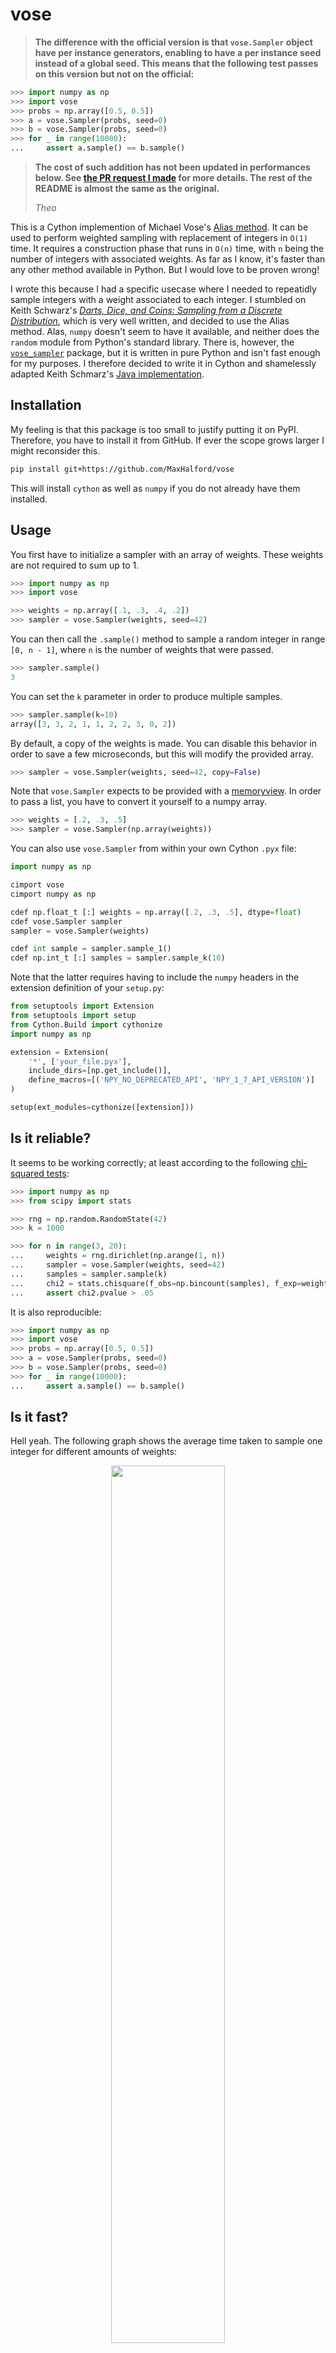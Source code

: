 # vose

> **The difference with the official version is that `vose.Sampler` object have per instance generators, enabling to have a  per instance seed instead of a global seed. This means that the following test passes on this version but not on the official:**
```py
>>> import numpy as np
>>> import vose
>>> probs = np.array([0.5, 0.5])
>>> a = vose.Sampler(probs, seed=0)
>>> b = vose.Sampler(probs, seed=0)
>>> for _ in range(10000):
...     assert a.sample() == b.sample()

```
> **The cost of such addition has not been updated in performances below.
    See [the PR request I made](https://github.com/MaxHalford/vose/pull/3) for more details.
    The rest of the README is almost the same as the original.**
>
>   *Theo*

This is a Cython implemention of Michael Vose's [Alias method](https://www.wikiwand.com/en/Alias_method). It can be used to perform weighted sampling with replacement of integers in `O(1)` time. It requires a construction phase that runs in `O(n)` time, with `n` being the number of integers with associated weights. As far as I know, it's faster than any other method available in Python. But I would love to be proven wrong!

I wrote this because I had a specific usecase where I needed to repeatidly sample integers with a weight associated to each integer. I stumbled on Keith Schwarz's [*Darts, Dice, and Coins: Sampling from a Discrete Distribution*](https://www.keithschwarz.com/darts-dice-coins/), which is very well written, and decided to use the Alias method. Alas, `numpy` doesn't seem to have it available, and neither does the `random` module from Python's standard library. There is, however, the [`vose_sampler`](https://github.com/asmith26/Vose-Alias-Method) package, but it is written in pure Python and isn't fast enough for my purposes. I therefore decided to write it in Cython and shamelessly adapted Keith Schmarz's [Java implementation](https://www.keithschwarz.com/interesting/code/?dir=alias-method).

## Installation

My feeling is that this package is too small to justify putting it on PyPI. Therefore, you have to install it from GitHub. If ever the scope grows larger I might reconsider this.

```sh
pip install git+https://github.com/MaxHalford/vose
```

This will install `cython` as well as `numpy` if you do not already have them installed.

## Usage

You first have to initialize a sampler with an array of weights. These weights are not required to sum up to 1.

```py
>>> import numpy as np
>>> import vose

>>> weights = np.array([.1, .3, .4, .2])
>>> sampler = vose.Sampler(weights, seed=42)

```

You can then call the `.sample()` method to sample a random integer in range `[0, n - 1]`, where `n` is the number of weights that were passed.

```py
>>> sampler.sample()
3

```

You can set the `k` parameter in order to produce multiple samples.

```py
>>> sampler.sample(k=10)
array([3, 3, 2, 1, 1, 2, 2, 3, 0, 2])

```

By default, a copy of the weights is made. You can disable this behavior in order to save a few microseconds, but this will modify the provided array.

```py
>>> sampler = vose.Sampler(weights, seed=42, copy=False)

```

Note that `vose.Sampler` expects to be provided with a [memoryview](https://docs.python.org/3/c-api/memoryview.html). In order to pass a list, you have to convert it yourself to a numpy array.

```py
>>> weights = [.2, .3, .5]
>>> sampler = vose.Sampler(np.array(weights))

```

You can also use `vose.Sampler` from within your own Cython `.pyx` file:

```py
import numpy as np

cimport vose
cimport numpy as np

cdef np.float_t [:] weights = np.array([.2, .3, .5], dtype=float)
cdef vose.Sampler sampler
sampler = vose.Sampler(weights)

cdef int sample = sampler.sample_1()
cdef np.int_t [:] samples = sampler.sample_k(10)
```

Note that the latter requires having to include the `numpy` headers in the extension definition of your `setup.py`:

```py
from setuptools import Extension
from setuptools import setup
from Cython.Build import cythonize
import numpy as np

extension = Extension(
    '*', ['your_file.pyx'],
    include_dirs=[np.get_include()],
    define_macros=[('NPY_NO_DEPRECATED_API', 'NPY_1_7_API_VERSION')]
)

setup(ext_modules=cythonize([extension]))
```

## Is it reliable?

It seems to be working correctly; at least according to the following [chi-squared tests](https://www.wikiwand.com/en/Chi-squared_test):

```py
>>> import numpy as np
>>> from scipy import stats

>>> rng = np.random.RandomState(42)
>>> k = 1000

>>> for n in range(3, 20):
...     weights = rng.dirichlet(np.arange(1, n))
...     sampler = vose.Sampler(weights, seed=42)
...     samples = sampler.sample(k)
...     chi2 = stats.chisquare(f_obs=np.bincount(samples), f_exp=weights * k)
...     assert chi2.pvalue > .05

```

It is also reproducible:

```py
>>> import numpy as np
>>> import vose
>>> probs = np.array([0.5, 0.5])
>>> a = vose.Sampler(probs, seed=0)
>>> b = vose.Sampler(probs, seed=0)
>>> for _ in range(10000):
...     assert a.sample() == b.sample()

```

## Is it fast?

Hell yeah. The following graph shows the average time taken to sample one integer for different amounts of weights:

<div align="center">
    <img width="60%" src="figures/sampling_time.svg">
</div>
<br>

As you can see, `vose.Sampler` takes less than a nanosecond to produce a random integer. Here is the construction time:

<div align="center">
    <img width="60%" src="figures/construction_time.svg">
</div>
<br>

`vose.Sampler` is also fast enough to compete with `numpy` and `random`, even when including the construction time. The following table summarizes a comparison I made on my laptop, with `n` being the number of weights and `k` the number of integers to sample:

|    n |    k | np.random.choice   | random.choices   | vose.Sampler   | vose_sampler.VoseAlias   |
|-----:|-----:|:-------------------|:-----------------|:---------------|:-------------------------|
|    3 |    1 | 26ns               | 2ns              | 4ns            | 11ns                     |
|    3 |    2 | 26ns               | 3ns              | 7ns            | 13ns                     |
|    3 |    3 | 26ns               | 3ns              | 7ns            | 14ns                     |
|    3 |   10 | 26ns               | 6ns              | 7ns            | 27ns                     |
|    3 |  100 | 28ns               | 47ns             | 8ns            | 198ns                    |
|    3 | 1000 | 46ns               | 461ns            | 19ns           | 1μs, 887ns               |
|   30 |    1 | 27ns               | 6ns              | 4ns            | 69ns                     |
|   30 |    2 | 26ns               | 7ns              | 7ns            | 73ns                     |
|   30 |    3 | 27ns               | 7ns              | 8ns            | 72ns                     |
|   30 |   10 | 27ns               | 14ns             | 7ns            | 88ns                     |
|   30 |  100 | 31ns               | 63ns             | 8ns            | 256ns                    |
|   30 | 1000 | 67ns               | 580ns            | 19ns           | 1μs, 935ns               |
|  300 |    1 | 29ns               | 47ns             | 6ns            | 661ns                    |
|  300 |    2 | 29ns               | 47ns             | 9ns            | 659ns                    |
|  300 |    3 | 29ns               | 49ns             | 9ns            | 685ns                    |
|  300 |   10 | 29ns               | 54ns             | 9ns            | 685ns                    |
|  300 |  100 | 36ns               | 112ns            | 10ns           | 877ns                    |
|  300 | 1000 | 96ns               | 717ns            | 20ns           | 2μs, 599ns               |
| 3000 |    1 | 52ns               | 416ns            | 18ns           | 6μs, 988ns               |
| 3000 |    2 | 50ns               | 420ns            | 21ns           | 7μs, 39ns                |
| 3000 |    3 | 51ns               | 439ns            | 21ns           | 7μs, 102ns               |
| 3000 |   10 | 51ns               | 420ns            | 21ns           | 7μs, 332ns               |
| 3000 |  100 | 59ns               | 496ns            | 23ns           | 7μs, 349ns               |
| 3000 | 1000 | 137ns              | 1μs, 213ns       | 35ns           | 10μs, 190ns              |


In summary, you probably don't need to be using `vose.Sampler` if you only need to sample once, regardless of the number of integers you wish to sample. You want to use `vose.Sampler` when you need to sample in a sequential manner, because at that point the construction time will be amortized. Indeed, this will bring you two orders of magnitude improved speed, when compared to calling `np.random.choice` or `random.choices` multiple times.

## Development

```sh
git clone https://github.com/MaxHalford/vose
cd vose
python setup.py build_ext --inplace
pytest
```

## Further work

- The weights assigned to each integer cannot be modified. A [search tree](https://www.wikiwand.com/en/Search_tree) can be used as a data structure that supports modifications. This allows modifying weights in `O(log(n))` time, but means sampling also happens in `O(log(n))` time. More information [here](https://stackoverflow.com/questions/34247459/an-efficient-version-alternative-to-the-alias-method-that-samples-without-replac).
- I'm not 100% the memory allocation of the memoryviews is optimal.
- Initializing a `vose.Sampler` from another Cython `.pyx` file seems to require some Python interaction; there's probably a way to avoid this.

